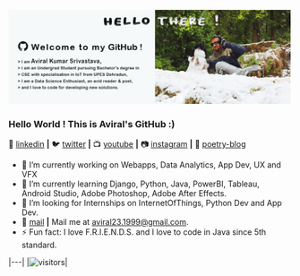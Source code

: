 ![bg][github]

### Hello World ! This is Aviral's GitHub :)

 👔 [linkedin][linkedin] **|**
🐦 [twitter][twitter] **|** 
📺 [youtube][youtube] **|** 
📷 [instagram][instagram] **|** 
💙 [poetry-blog][poetry-blog]


- 🔭 I’m currently working on Webapps, Data Analytics, App Dev, UX and VFX
- 🌱 I’m currently learning Django, Python, Java, PowerBI, Tableau, Android Studio, Adobe Photoshop, Adobe After Effects.
- 👯 I’m looking for Internships on InternetOfThings, Python Dev and App Dev.
- 💬 [mail][mail] **|**  Mail me at aviral23.1999@gmail.com.
- ⚡ Fun fact: I love F.R.I.E.N.D.S. and I love to code in Java since 5th standard.

[github]: https://github.com/aviraw/aviraw/blob/master/github.png
[twitter]: https://twitter.com/Aviral237
[youtube]: https://www.youtube.com/channel/UCI4D4bm6clAdmDNQNiWrcvw?view_as=subscriber
[instagram]: https://www.instagram.com/aviral_muriel_bing/
[poetry-blog]: https://www.instagram.com/__littleblueheart__/
[linkedin]: https://www.linkedin.com/in/aviral-srivastava-3336b166/
[mail]: mailto:aviral23.1999@gmail.com
|---|
|![visitors](https://visitor-badge.glitch.me/badge?page_id=aviraw.visitorBatch)|
